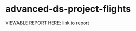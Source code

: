 # advanced-ds-project-flights

VIEWABLE REPORT HERE: [link to report](https://robert-bui-advanced-ds-flights-proj.netlify.app)
